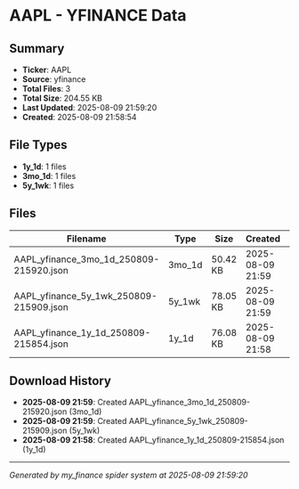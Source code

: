 # AAPL - YFINANCE Data

## Summary
- **Ticker**: AAPL
- **Source**: yfinance
- **Total Files**: 3
- **Total Size**: 204.55 KB
- **Last Updated**: 2025-08-09 21:59:20
- **Created**: 2025-08-09 21:58:54

## File Types
- **1y_1d**: 1 files
- **3mo_1d**: 1 files
- **5y_1wk**: 1 files

## Files

| Filename | Type | Size | Created | MD5 Hash |
|----------|------|------|---------|----------|
| AAPL_yfinance_3mo_1d_250809-215920.json | 3mo_1d | 50.42 KB | 2025-08-09 21:59 | `7d527a90...` |
| AAPL_yfinance_5y_1wk_250809-215909.json | 5y_1wk | 78.05 KB | 2025-08-09 21:59 | `9fe12ab3...` |
| AAPL_yfinance_1y_1d_250809-215854.json | 1y_1d | 76.08 KB | 2025-08-09 21:58 | `aba69d2d...` |

## Download History

- **2025-08-09 21:59**: Created AAPL_yfinance_3mo_1d_250809-215920.json (3mo_1d)
- **2025-08-09 21:59**: Created AAPL_yfinance_5y_1wk_250809-215909.json (5y_1wk)
- **2025-08-09 21:58**: Created AAPL_yfinance_1y_1d_250809-215854.json (1y_1d)

---
*Generated by my_finance spider system at 2025-08-09 21:59:20*
